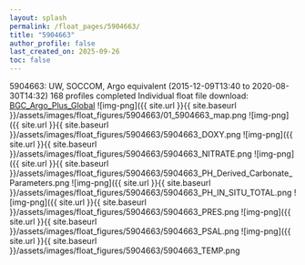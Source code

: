 ```yaml
---
layout: splash
permalink: /float_pages/5904663/
title: "5904663"
author_profile: false
last_created_on: 2025-09-26
toc: false
---
```

 
5904663: UW, SOCCOM, Argo equivalent (2015-12-09T13:40 to 2020-08-30T14:32)
168 profiles completed
Individual float file download: [BGC_Argo_Plus_Global](https://ftp.soest.hawaii.edu/bgc_argo_plus/Individual_Floats/outliers_removed/5904663_Sprof_processed.nc)
![img-png]({{ site.url }}{{ site.baseurl }}/assets/images/float_figures/5904663/01_5904663_map.png
![img-png]({{ site.url }}{{ site.baseurl }}/assets/images/float_figures/5904663/5904663_DOXY.png
![img-png]({{ site.url }}{{ site.baseurl }}/assets/images/float_figures/5904663/5904663_NITRATE.png
![img-png]({{ site.url }}{{ site.baseurl }}/assets/images/float_figures/5904663/5904663_PH_Derived_Carbonate_Parameters.png
![img-png]({{ site.url }}{{ site.baseurl }}/assets/images/float_figures/5904663/5904663_PH_IN_SITU_TOTAL.png
![img-png]({{ site.url }}{{ site.baseurl }}/assets/images/float_figures/5904663/5904663_PRES.png
![img-png]({{ site.url }}{{ site.baseurl }}/assets/images/float_figures/5904663/5904663_PSAL.png
![img-png]({{ site.url }}{{ site.baseurl }}/assets/images/float_figures/5904663/5904663_TEMP.png
